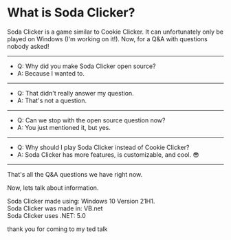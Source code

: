 # What is Soda Clicker?
Soda Clicker is a game similar to Cookie Clicker. It can unfortunately only be played on Windows (I'm working on it!).
Now, for a Q&A with questions nobody asked!

---

* Q: Why did you make Soda Clicker open source?
* A: Because I wanted to.

---

* Q: That didn't really answer my question.
* A: That's not a question.

---

* Q: Can we stop with the open source question now?
* A: You just mentioned it, but yes.

---

* Q: Why should I play Soda Clicker instead of Cookie Clicker?
* A: Soda Clicker has more features, is customizable, and cool. 😎

---

That's all the Q&A questions we have right now.

Now, lets talk about information.

Soda Clicker made using: Windows 10 Version 21H1.\
Soda Clicker was made in: VB.net\
Soda Clicker uses .NET: 5.0

thank you for coming to my ted talk
